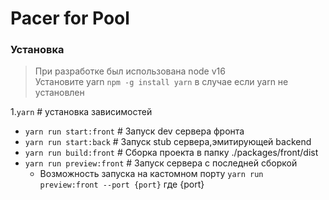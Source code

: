 # Pacer for Pool

### Установка

> При разработке был использована node v16 \
>  Установите yarn `npm -g install yarn` в случае если yarn не установлен

1.`yarn` # установка зависимостей

- `yarn run start:front` # Запуск dev сервера фронта
- `yarn run start:back` # Запуск stub сервера,эмитирующей backend
- `yarn run build:front` # Сборка проекта в папку ./packages/front/dist
- `yarn run preview:front` # Запуск сервера с последней сборкой
  - Возможность запуска на кастомном порту `yarn run preview:front --port {port}` где {port}
